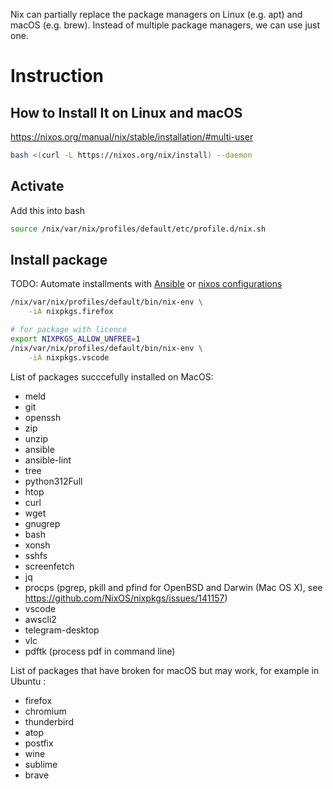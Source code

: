 Nix can partially replace the package managers on Linux (e.g. apt) and macOS (e.g. brew).
Instead of multiple package managers, we can use just one.

# Instruction

## How to Install It on Linux and macOS

https://nixos.org/manual/nix/stable/installation/#multi-user

```bash
bash <(curl -L https://nixos.org/nix/install) --daemon
```

## Activate

Add this into bash

```bash
source /nix/var/nix/profiles/default/etc/profile.d/nix.sh
```

## Install package

TODO: Automate installments with [Ansible](../ansible.com/README.md) or
[nixos configurations](https://nixos.org/manual/nixpkgs/stable/#sec-building-environment)

```bash
/nix/var/nix/profiles/default/bin/nix-env \
    -iA nixpkgs.firefox

# for package with licence
export NIXPKGS_ALLOW_UNFREE=1
/nix/var/nix/profiles/default/bin/nix-env \
    -iA nixpkgs.vscode

```

List of packages succcefully installed on MacOS:

- meld
- git
- openssh
- zip
- unzip
- ansible
- ansible-lint
- tree
- python312Full
- htop
- curl
- wget
- gnugrep
- bash
- xonsh
- sshfs
- screenfetch
- jq
- procps (pgrep, pkill and pfind for OpenBSD and Darwin (Mac OS X), see https://github.com/NixOS/nixpkgs/issues/141157)
- vscode
- awscli2
- telegram-desktop
- vlc
- pdftk (process pdf in command line)

List of packages that have broken for macOS but may work, for example in Ubuntu :
- firefox
- chromium
- thunderbird
- atop
- postfix
- wine
- sublime
- brave
